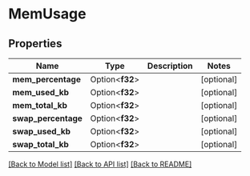# MemUsage

## Properties

Name | Type | Description | Notes
------------ | ------------- | ------------- | -------------
**mem_percentage** | Option<**f32**> |  | [optional]
**mem_used_kb** | Option<**f32**> |  | [optional]
**mem_total_kb** | Option<**f32**> |  | [optional]
**swap_percentage** | Option<**f32**> |  | [optional]
**swap_used_kb** | Option<**f32**> |  | [optional]
**swap_total_kb** | Option<**f32**> |  | [optional]

[[Back to Model list]](../README.md#documentation-for-models) [[Back to API list]](../README.md#documentation-for-api-endpoints) [[Back to README]](../README.md)



